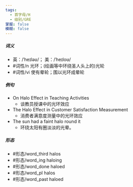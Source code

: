 ```yaml
---
tags:
  - 首字母/H
  - 级别/GRE
掌握: false
模糊: false
---
```

##### 词义
- 英：/ˈheɪləʊ/； 美：/ˈheɪloʊ/
- #词性/n  光环；(绘画等中环绕圣人头上的)光轮
- #词性/vi  使有晕轮；围以光环成晕轮
##### 例句
- On Halo Effect in Teaching Activities
	- 谈教员授课中的光环效应
- The Halo Effect in Customer Satisfaction Measurement
	- 消费者满意度测量中的光环效应
- The sun had a faint halo round it
	- 环绕太阳有圈淡淡的光晕。
##### 形态
- #形态/word_third halos
- #形态/word_ing haloing
- #形态/word_done haloed
- #形态/word_pl halos
- #形态/word_past haloed
